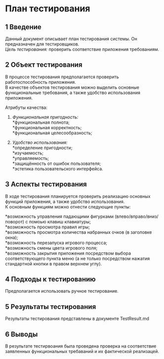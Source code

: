 # План тестирования  

## 1 Введение

Данный документ описывает план тестирования системы. Он предназначен для тестировщиков.  
*Цель тестирования:* проверить соответствие приложения требованиям. 

## 2 Объект тестирования

В процессе тестирования предполагается проверить работоспособность приложения.  
В качестве объектов тестирования можно выделить основные функциональные требования, а также удобство использования приложения.  

Атрибуты качества:  

1. *Функциональная пригодность:*  
  *функциональная полнота;  
  *функциональная корректность;  
  *функциональная целесообразность;  

2. *Удобство использования:*  
  *определение пригодности;  
  *изучаемость;  
  *управляемость;  
  *защищённость от ошибок пользователя;  
  *эстетика пользовательского интерфейса.  

## 3 Аспекты тестирования

В ходе тестирования планируется проверить реализацию основных функций приложения, а также удобство использования.  
К основным функциям можно отнести следующие пункты:  

*возможность управления падающими фигурками (влево/вправо/вниз/поворот) с помоью клавиш клавиатуры;  
*возможность просмотра правил игры;  
*возможность просмотра количества набранных очков (в заголовке окна);  
*возможность перезапуска игрового процесса;  
*возможность смены цвета игрового поля;  
*возможность закрытия приложения посредством выбора соответствующего пункта меню (а не только посредством нажатия стандартной кнопки в правом верхнем углу).  

## 4 Подходы к тестированию

Предполагается использовать ручное тестирование.  

## 5 Результаты тестирования

Результаты тестирования представлены в документе TestResult.md  

## 6 Выводы
 
В результате тестирвоания была проведена проверка на соответствие заявленных функциональных требаваний и их фактической реализацей.  
